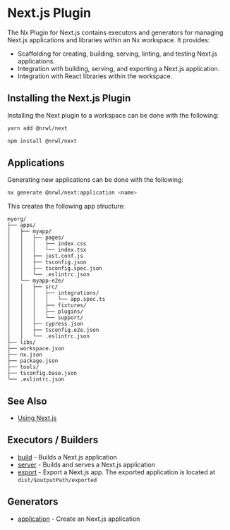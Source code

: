 # Next.js Plugin

The Nx Plugin for Next.js contains executors and generators for managing Next.js applications and libraries within an Nx workspace. It provides:

- Scaffolding for creating, building, serving, linting, and testing Next.js applications.
- Integration with building, serving, and exporting a Next.js application.
- Integration with React libraries within the workspace.

## Installing the Next.js Plugin

Installing the Next plugin to a workspace can be done with the following:

```bash
yarn add @nrwl/next
```

```bash
npm install @nrwl/next
```

## Applications

Generating new applications can be done with the following:

```bash
nx generate @nrwl/next:application <name>
```

This creates the following app structure:

```treeview
myorg/
├── apps/
│   ├── myapp/
│   │   ├── pages/
│   │   │   ├── index.css
│   │   │   └── index.tsx
│   │   ├── jest.conf.js
│   │   ├── tsconfig.json
│   │   ├── tsconfig.spec.json
│   │   └── .eslintrc.json
│   └── myapp-e2e/
│   │   ├── src/
│   │   │   ├── integrations/
│   │   │   │   └── app.spec.ts
│   │   │   ├── fixtures/
│   │   │   ├── plugins/
│   │   │   └── support/
│   │   ├── cypress.json
│   │   ├── tsconfig.e2e.json
│   │   └── .eslintrc.json
├── libs/
├── workspace.json
├── nx.json
├── package.json
├── tools/
├── tsconfig.base.json
└── .eslintrc.json
```

## See Also

- [Using Next.js](https://nextjs.org/docs/getting-started)

## Executors / Builders

- [build](/{{framework}}/next/build) - Builds a Next.js application
- [server](/{{framework}}/next/server) - Builds and serves a Next.js application
- [export](/{{framework}}/next/export) - Export a Next.js app. The exported application is located at `dist/$outputPath/exported`

## Generators

- [application](/{{framework}}/next/application) - Create an Next.js application

